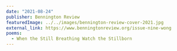 ```yaml
---
date: "2021-08-24"
publisher: Bennington Review
featuredImage: ../../images/bennington-review-cover-2021.jpg
external_link: https://www.benningtonreview.org/issue-nine-wong
poems: 
  - When the Still Breathing Watch the Stillborn
---
```

